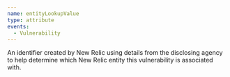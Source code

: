 ```yaml
---
name: entityLookupValue
type: attribute
events:
  - Vulnerability
---
```


An identifier created by New Relic using details from the disclosing agency to help determine which New Relic entity this vulnerability is associated with.
